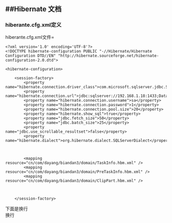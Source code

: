 ##Hibernate 文档
---

### hiberante.cfg.xml定义

hiberante.cfg.xml文件=	

	<?xml version='1.0' encoding='UTF-8'?>
	<!DOCTYPE hibernate-configuration PUBLIC "-//Hibernate/Hibernate Configuration DTD//EN" "http://hibernate.sourceforge.net/hibernate-configuration-2.0.dtd">

	<hibernate-configuration>

		<session-factory>
			<property name="hibernate.connection.driver_class">com.microsoft.sqlserver.jdbc.SQLServerDriver</property>
			<property name="hibernate.connection.url">jdbc:sqlserver://192.168.1.18:1433;DatabaseName=test_dyulc30_hw</property>
			<property name="hibernate.connection.username">sa</property>
			<property name="hibernate.connection.password">1</property>
			<property name="hibernate.connection.pool.size">20</property>
			<property name="hibernate.show_sql">true</property>
			<property name="jdbc.fetch_size">50</property>
			<property name="jdbc.batch_size">25</property>
			<property name="jdbc.use_scrollable_resultset">false</property>
			<property name="hibernate.dialect">org.hibernate.dialect.SQLServerDialect</property>



			<mapping resource="cn/com/dayang/biandan3/domain/TaskInfo.hbm.xml" />
			<mapping resource="cn/com/dayang/biandan3/domain/PreTaskInfo.hbm.xml" />
			<mapping resource="cn/com/dayang/biandan3/domain/ClipPart.hbm.xml" />
			


		</session-factory>


</hibernate-configuration>
	
下面是换行  
换行